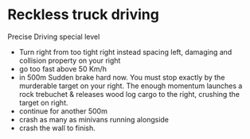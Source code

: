 # Reckless truck driving

Precise Driving special level

- Turn right from too tight right instead spacing left, damaging and collision property on your right
- go too fast above 50 Km/h
- in 500m Sudden brake hard now. You must stop exactly by the murderable target on your right. The enough momentum launches a rock trebuchet & releases wood log cargo to the right, crushing the target on right.
- continue for another 500m
- crash as many as minivans running alongside
- crash the wall to finish.